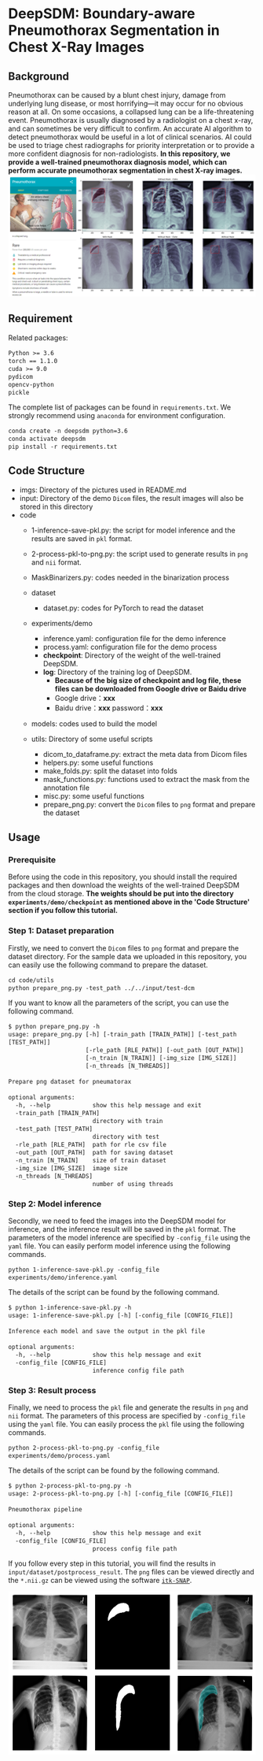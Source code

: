 # DeepSDM: Boundary-aware Pneumothorax Segmentation in Chest X-Ray Images
## Background
Pneumothorax can be caused by a blunt chest injury, damage from underlying lung disease, or most horrifying—it may occur for no obvious reason at all. On some occasions, a collapsed lung can be a life-threatening event.
Pneumothorax is usually diagnosed by a radiologist on a chest x-ray, and can sometimes be very difficult to confirm. An accurate AI algorithm to detect pneumothorax would be useful in a lot of clinical scenarios. AI could be used to triage chest radiographs for priority interpretation or to provide a more confident diagnosis for non-radiologists.
**In this repository, we provide a well-trained pneumothorax diagnosis model, which can perform accurate pneumothorax segmentation in chest X-ray images.**
![Introduction.png](https://github.com/wangyunpengbio/DeepSDM/raw/master/imgs/1-intro.png
)
## Requirement
Related packages:
```
Python >= 3.6
torch == 1.1.0
cuda >= 9.0
pydicom
opencv-python
pickle
```
The complete list of packages can be found in `requirements.txt`. We strongly recommend using `anaconda` for environment configuration.
```
conda create -n deepsdm python=3.6
conda activate deepsdm
pip install -r requirements.txt
```
## Code Structure

- imgs: Directory of the pictures used in README.md
- input: Directory of the demo `Dicom` files, the result images will also be stored in this directory
- code
  - 1-inference-save-pkl.py: the script for model inference and the results are saved in `pkl` format.
  - 2-process-pkl-to-png.py: the script used to generate results in `png` and `nii` format.
  - MaskBinarizers.py: codes needed in the binarization process
  - dataset
    - dataset.py: codes for PyTorch to read the dataset
  - experiments/demo
    - inference.yaml: configuration file for the demo inference
    - process.yaml: configuration file for the demo process
    - **checkpoint**: Directory of the weight of the well-trained DeepSDM.
    - **log**: Directory of the training log of DeepSDM.
      - **Because of the big size of checkpoint and log file, these files can be downloaded from Google drive or Baidu drive**
      - Google drive：**xxx**
      - Baidu drive：**xxx** password：**xxx**

  - models: codes used to build the model
  - utils: Directory of some useful scripts
    - dicom_to_dataframe.py: extract the meta data from Dicom files
    - helpers.py: some useful functions
    - make_folds.py: split the dataset into folds
    - mask_functions.py: functions used to extract the mask from the annotation file
    - misc.py: some useful functions
    - prepare_png.py: convert the `Dicom` files to `png` format and prepare the dataset

## Usage

### Prerequisite
Before using the code in this repository, you should install the required packages and then download the weights of the well-trained DeepSDM from the cloud storage. **The weights should be put into the directory `experiments/demo/checkpoint` as mentioned above in the 'Code Structure' section if you follow this tutorial.**

### Step 1: Dataset preparation
Firstly, we need to convert the `Dicom` files to `png` format and prepare the dataset directory. For the sample data we uploaded in this repository, you can easily use the following command to prepare the dataset.

```
cd code/utils
python prepare_png.py -test_path ../../input/test-dcm
```
If you want to know all the parameters of the script, you can use the following command.
```
$ python prepare_png.py -h
usage: prepare_png.py [-h] [-train_path [TRAIN_PATH]] [-test_path [TEST_PATH]]
                      [-rle_path [RLE_PATH]] [-out_path [OUT_PATH]]
                      [-n_train [N_TRAIN]] [-img_size [IMG_SIZE]]
                      [-n_threads [N_THREADS]]

Prepare png dataset for pneumatorax

optional arguments:
  -h, --help            show this help message and exit
  -train_path [TRAIN_PATH]
                        directory with train
  -test_path [TEST_PATH]
                        directory with test
  -rle_path [RLE_PATH]  path for rle csv file
  -out_path [OUT_PATH]  path for saving dataset
  -n_train [N_TRAIN]    size of train dataset
  -img_size [IMG_SIZE]  image size
  -n_threads [N_THREADS]
                        number of using threads

```

### Step 2: Model inference
Secondly, we need to feed the images into the DeepSDM model for inference, and the inference result will be saved in the `pkl` format. The parameters of the model inference are specified by `-config_file` using the `yaml` file. You can easily perform model inference using the following commands. 

```
python 1-inference-save-pkl.py -config_file experiments/demo/inference.yaml
```
The details of the script can be found by the following command.
```
$ python 1-inference-save-pkl.py -h
usage: 1-inference-save-pkl.py [-h] [-config_file [CONFIG_FILE]]

Inference each model and save the output in the pkl file

optional arguments:
  -h, --help            show this help message and exit
  -config_file [CONFIG_FILE]
                        inference config file path
```

### Step 3: Result process
Finally, we need to process the `pkl` file and generate the results in `png` and `nii` format. The parameters of this process are specified by `-config_file` using the `yaml` file. You can easily process the `pkl` file using the following commands.
```
python 2-process-pkl-to-png.py -config_file experiments/demo/process.yaml
```
The details of the script can be found by the following command.
```
$ python 2-process-pkl-to-png.py -h
usage: 2-process-pkl-to-png.py [-h] [-config_file [CONFIG_FILE]]

Pneumothorax pipeline

optional arguments:
  -h, --help            show this help message and exit
  -config_file [CONFIG_FILE]
                        process config file path
```
If you follow every step in this tutorial, you will find the results in `input/dataset/postprocess_result`. The `png` files can be viewed directly and the `*.nii.gz` can be viewed using the software [`itk-SNAP`](http://www.itksnap.org/pmwiki/pmwiki.php).

![Introduction.png](https://github.com/wangyunpengbio/DeepSDM/raw/master/imgs/2-demo.png
)